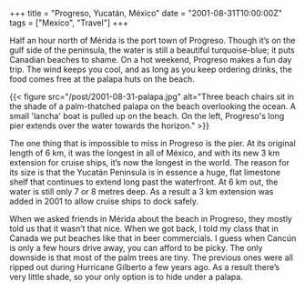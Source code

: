 +++
title = "Progreso, Yucatán, México"
date = "2001-08-31T10:00:00Z"
tags = ["Mexico", "Travel"]
+++

Half an hour north of Mérida is the port town of Progreso. Though it’s on the
gulf side of the peninsula, the water is still a beautiful turquoise-blue; it
puts Canadian beaches to shame. On a hot weekend, Progreso makes a fun day
trip. The wind keeps you cool, and as long as you keep ordering drinks, the
food comes free at the palapa huts on the beach.<!--more-->

{{< figure src="/post/2001-08-31-palapa.jpg" alt="Three beach chairs sit in the shade of a palm-thatched palapa on the beach overlooking the ocean. A small 'lancha' boat is pulled up on the beach. On the left, Progreso's long pier extends over the water towards the horizon." >}}

The one thing that is impossible to miss in Progreso is the pier. At its
original length of 6 km, it was the longest in all of México, and with its new
3 km extension for cruise ships, it’s now the longest in the world. The reason
for its size is that the Yucatán Peninsula is in essence a huge, flat limestone
shelf that continues to extend long past the waterfront. At 6 km out, the
water is still only 7 or 8 metres deep. As a result a 3 km extension was added
in 2001 to allow cruise ships to dock safely.

When we asked friends in Mérida about the beach in Progreso, they mostly told
us that it wasn’t that nice. When we got back, I told my class that in Canada
we put beaches like that in beer commercials. I guess when Cancún is only a few
hours drive away, you can afford to be picky. The only downside is that most of
the palm trees are tiny. The previous ones were all ripped out during Hurricane
Gilberto a few years ago. As a result there’s very little shade, so your only
option is to hide under a palapa.
